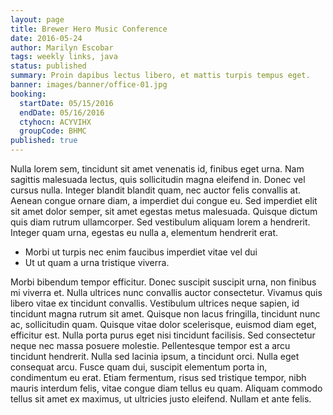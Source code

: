 ```yaml
---
layout: page
title: Brewer Hero Music Conference
date: 2016-05-24
author: Marilyn Escobar
tags: weekly links, java
status: published
summary: Proin dapibus lectus libero, et mattis turpis tempus eget.
banner: images/banner/office-01.jpg
booking:
  startDate: 05/15/2016
  endDate: 05/16/2016
  ctyhocn: ACYVIHX
  groupCode: BHMC
published: true
---
```

Nulla lorem sem, tincidunt sit amet venenatis id, finibus eget urna. Nam sagittis malesuada lectus, quis sollicitudin magna eleifend in. Donec vel cursus nulla. Integer blandit blandit quam, nec auctor felis convallis at. Aenean congue ornare diam, a imperdiet dui congue eu. Sed imperdiet elit sit amet dolor semper, sit amet egestas metus malesuada. Quisque dictum quis diam rutrum ullamcorper. Sed vestibulum aliquam lorem a hendrerit. Integer quam urna, egestas eu nulla a, elementum hendrerit erat.

* Morbi ut turpis nec enim faucibus imperdiet vitae vel dui
* Ut ut quam a urna tristique viverra.

Morbi bibendum tempor efficitur. Donec suscipit suscipit urna, non finibus mi viverra et. Nulla ultrices nunc convallis auctor consectetur. Vivamus quis libero vitae ex tincidunt convallis. Vestibulum ultrices neque sapien, id tincidunt magna rutrum sit amet. Quisque non lacus fringilla, tincidunt nunc ac, sollicitudin quam. Quisque vitae dolor scelerisque, euismod diam eget, efficitur est. Nulla porta purus eget nisi tincidunt facilisis. Sed consectetur neque nec massa posuere molestie. Pellentesque tempor est a arcu tincidunt hendrerit. Nulla sed lacinia ipsum, a tincidunt orci. Nulla eget consequat arcu. Fusce quam dui, suscipit elementum porta in, condimentum eu erat. Etiam fermentum, risus sed tristique tempor, nibh mauris interdum felis, vitae congue diam tellus eu quam. Aliquam commodo tellus sit amet ex maximus, ut ultricies justo eleifend. Nullam et ante felis.
